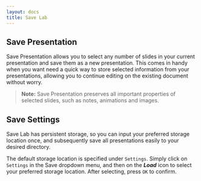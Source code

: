 ```yaml
---
layout: docs
title: Save Lab
---
```


## <a class="anchor-bookmark" id="save-presentation"></a> Save Presentation
Save Presentation allows you to select any number of slides in your current presentation and save them as a new presentation. This comes in handy when you want need a quick way to store selected information from your presentations, allowing you to continue editing on the existing document without worry.

<!-- Insert example + picture here -->

> **Note:** Save Presentation preserves all important properties of selected slides, such as notes, animations and images.

## <a class="anchor-bookmark" id="save-settings"></a> Save Settings
Save Lab has persistent storage, so you can input your preferred storage location once, and subsequently save all presentations easily to your desired directory.

The default storage location is specified under `Settings`. Simply click on `Settings` in the Save dropdown menu, and then on the ***Load*** icon to select your preferred storage location. After selecting, press `OK` to confirm.

<!-- Insert example + picture here -->
